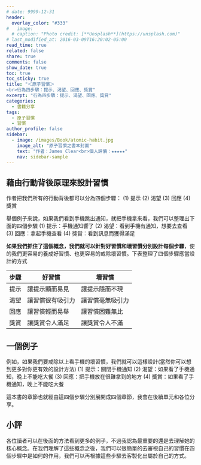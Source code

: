 ```yaml
---
# date: 9999-12-31
header:
  overlay_color: "#333"
#   image: 
  # caption: "Photo credit: [**Unsplash**](https://unsplash.com)"
# last_modified_at: 2016-03-09T16:20:02-05:00
read_time: true
related: false
share: true
comments: false
show_date: true
toc: true
toc_sticky: true
title: "＜原子習慣＞
<br>行為四步驟：提示、渴望、回應、獎賞"
excerpt: "行為四步驟：提示、渴望、回應、獎賞"
categories:
  - 書籍分享
tags:
  - 原子習慣
  - 習慣
author_profile: false
sidebar:
  - image: /images/Book/atomic-habit.jpg
    image_alt: "原子習慣之書本封面"
    text: "作者：James Clear<br>個人評價：★★★★★"
    nav: sidebar-sample
---
```

## 藉由行動背後原理來設計習慣
作者把我們所有的行動背後都可以分為四個步驟：
(1) 提示
(2) 渴望
(3) 回應
(4) 獎賞

舉個例子來說，如果我們看到手機跳出通知，就把手機拿來看，我們可以整理出下面的四個步驟
(1) 提示：手機通知響了
(2) 渴望：看到手機有通知，想要去查看
(3) 回應：拿起手機查看
(4) 獎賞：看到訊息而獲得滿足

**如果我們抓住了這個概念，我們就可以針對好習慣和壞習慣分別設計每個步驟**，使的我們更容易的養成好習慣、也更容易的戒除壞習慣。下表整理了四個步驟應當設計的方式

| 步驟 | 好習慣 | 壞習慣 |
|-|-|-|
| 提示 | 讓提示顯而易見 | 讓提示隱而不現 |
| 渴望 | 讓習慣很有吸引力 | 讓習慣毫無吸引力 |
| 回應 | 讓習慣輕而易舉 | 讓習慣困難無比 |
| 獎賞 | 讓獎賞令人滿足 | 讓獎賞令人不滿 |

## 一個例子
例如，如果我們要戒除以上看手機的壞習慣，我們就可以這樣設計(當然你可以想到更多對你更有效的設計方法)
(1) 提示：關閉手機通知
(2) 渴望：如果看了手機通知，晚上不能吃大餐
(3) 回應：把手機放在很難拿到的地方
(4) 獎賞：如果看了手機通知，晚上不能吃大餐

這本書的章節也就經由這四個步驟分別展開成四個章節，我會在後續單元和各位分享。

## 小評
各位讀者可以在後面的方法看到更多的例子，不過我認為最重要的還是去理解她的核心概念。在我們理解了這些概念之後，我們可以很簡單的去審視自己的習慣在四個步驟中是如何的作用，我們可以再根據這些步驟去客製化出屬於自己的方式。
